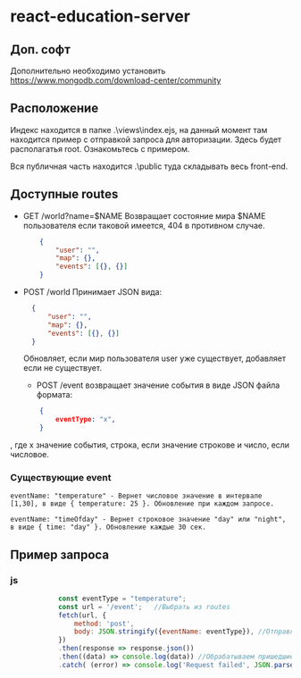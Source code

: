 # react-education-server

## Доп. софт

Дополнительно необходимо установить https://www.mongodb.com/download-center/community 

## Расположение

Индекс находится в папке .\views\index.ejs, на данный момент там находится пример с отправкой запроса для авторизации. Здесь будет
располагатья root. Ознакомьтесь с примером.

Вся публичная часть находится .\public туда складывать весь front-end. 

## Доступные routes

 * GET /world?name=$NAME
    Возвращает состояние мира $NAME пользователя если таковой имеется, 404 в противном случае.  
    ```JSON
        {   
            "user": "",
            "map": {},
            "events": [{}, {}]
        }
    ```
  * POST /world
    Принимает JSON вида:  
      ```JSON
        {   
            "user": "",
            "map": {},
            "events": [{}, {}]
        }
    ```
    Обновляет, если мир пользователя user уже существует, добавляет если не существует.

    * POST /event возвращает значение события в виде JSON файла формата: 
    ```JSON
        {
            eventType: "x",
        }
    ```
, где x значение события, строка, если значение строкове и число, если числовое.

### Существующие event

    eventName: "temperature" - Вернет числовое значение в интервале [1,30], в виде { temperature: 25 }. Обновление при каждом запросе.

    eventName: "timeOfday" - Вернет строковое значение "day" или "night", в виде { time: "day" }. Обновление каждые 30 сек.

## Пример запроса

### js
```js
            const eventType = "temperature";
            const url = '/event';   //Выбрать из routes
            fetch(url, {  
                method: 'post',  
                body: JSON.stringify({eventName: eventType}), //Отправляемый JSON
            }) 
            .then(response => response.json())
            .then((data) => console.log(data)) //Обрабатываем пришедшие данные
            .catch( (error) => console.log('Request failed', JSON.parse(error)));

```


